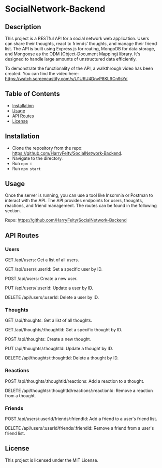 # SocialNetwork-Backend

## Description
This project is a RESTful API for a social network web application. Users can share their thoughts, react to friends' thoughts, and manage their friend list. The API is built using Express.js for routing, MongoDB for data storage, and Mongoose as the ODM (Object-Document Mapping) library. It's designed to handle large amounts of unstructured data efficiently.

To demonstrate the functionality of the API, a walkthrough video has been created. You can find the video here: 
https://watch.screencastify.com/v/U1U6U4DnvP8KL9Cn9sYd

## Table of Contents
- [Installation](#installation)
- [Usage](#usage)
- [API Routes](#api-routes)
- [License](#license)

## Installation
- Clone the repository from the repo: https://github.com/HarryFelty/SocialNetwork-Backend.
- Navigate to the directory.
- Run `npm i`
- Run `npm start`

## Usage
Once the server is running, you can use a tool like Insomnia or Postman to interact with the API. The API provides endpoints for users, thoughts, reactions, and friend management. The routes can be found in the following section.

Repo: https://github.com/HarryFelty/SocialNetwork-Backend

## API Routes
### Users
GET /api/users: Get a list of all users.

GET /api/users/:userId: Get a specific user by ID.

POST /api/users: Create a new user.

PUT /api/users/:userId: Update a user by ID.

DELETE /api/users/:userId: Delete a user by ID.

### Thoughts
GET /api/thoughts: Get a list of all thoughts.

GET /api/thoughts/:thoughtId: Get a specific thought by ID.

POST /api/thoughts: Create a new thought.

PUT /api/thoughts/:thoughtId: Update a thought by ID.

DELETE /api/thoughts/:thoughtId: Delete a thought by ID.

### Reactions
POST /api/thoughts/:thoughtId/reactions: Add a reaction to a thought.

DELETE /api/thoughts/:thoughtId/reactions/:reactionId: Remove a reaction from a thought.

### Friends
POST /api/users/:userId/friends/:friendId: Add a friend to a user's friend list.

DELETE /api/users/:userId/friends/:friendId: Remove a friend from a user's friend list.

## License
This project is licensed under the MIT License.